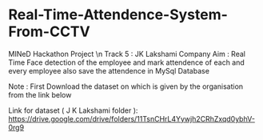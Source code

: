 # Real-Time-Attendence-System-From-CCTV
MINeD Hackathon Project \n
Track 5 : JK Lakshami Company
Aim : Real Time Face detection of the employee and mark attendence of each and every employee also save the attendence in MySql Database

Note : First Download the dataset on which is given by the organisation from the link below

Link for dataset  ( J K Lakshami folder ): https://drive.google.com/drive/folders/11TsnCHrL4Yywjh2CRhZxqd0ybhV-0rg9
